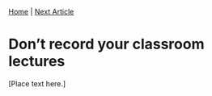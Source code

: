 [<i class="fas fa-home"></i> Home](/cs-vtmit-practices/) | [Next Article <i class="far fa-arrow-alt-circle-right"></i>](next-art.html)

# Don’t record your classroom lectures

[Place text here.]
